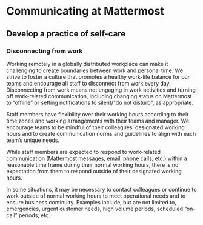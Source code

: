 # Communicating at Mattermost

## Develop a practice of self-care

### Disconnecting from work
Working remotely in a globally distributed workplace can make it challenging to create boundaries between work and personal time. We strive to foster a culture that promotes a healthy work-life balance for our teams and encourage all staff to disconnect from work every day. Disconnecting from work means not engaging in work activities and turning off work-related communication, including changing status on Mattermost to “offline” or setting notifications to silent/"do not disturb", as appropriate.

Staff members have flexibility over their working hours according to their time zones and working arrangements with their teams and manager. We encourage teams to be mindful of their colleagues’ designated working hours and to create communication norms and guidelines to align with each team’s unique needs. 

While staff members are expected to respond to work-related communication (Mattermost messages, email, phone calls, etc.) within a reasonable time frame during their normal working hours, there is no expectation from them to respond outside of their designated working hours.

In some situations, it may be necessary to contact colleagues or continue to work outside of normal working hours to meet operational needs and to ensure business continuity. Examples include, but are not limited to, emergencies, urgent customer needs, high volume periods, scheduled “on-call” periods, etc.
